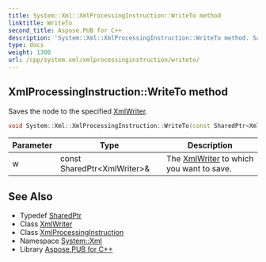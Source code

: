 ```yaml
---
title: System::Xml::XmlProcessingInstruction::WriteTo method
linktitle: WriteTo
second_title: Aspose.PUB for C++
description: 'System::Xml::XmlProcessingInstruction::WriteTo method. Saves the node to the specified XmlWriter in C++.'
type: docs
weight: 1300
url: /cpp/system.xml/xmlprocessinginstruction/writeto/
---
```

## XmlProcessingInstruction::WriteTo method


Saves the node to the specified [XmlWriter](../../xmlwriter/).

```cpp
void System::Xml::XmlProcessingInstruction::WriteTo(const SharedPtr<XmlWriter> &w) override
```


| Parameter | Type | Description |
| --- | --- | --- |
| w | const SharedPtr\<XmlWriter\>\& | The [XmlWriter](../../xmlwriter/) to which you want to save. |

## See Also

* Typedef [SharedPtr](../../../system/sharedptr/)
* Class [XmlWriter](../../xmlwriter/)
* Class [XmlProcessingInstruction](../)
* Namespace [System::Xml](../../)
* Library [Aspose.PUB for C++](../../../)
